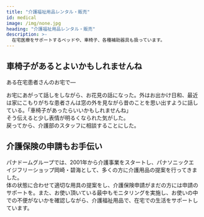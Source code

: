```yaml
---
title: "介護福祉用品レンタル・販売"
id: medical
image: /img/none.jpg
heading: "介護福祉用品レンタル・販売"
description: >-
  在宅医療をサポートするベッドや、車椅子、各種補助器具も扱っています。
---
```


## 車椅子があるとよいかもしれませんね

ある在宅患者さんのお宅で―  

お宅にあがって話しをしながら、お花見の話になった。外はお出かけ日和、最近は家にこもりがちな患者さんは窓の外を見ながら昔のことを思い出すように話している。「車椅子があったらいいかもしれませんね」  
そう伝えると少し表情が明るくなられた気がした。  
戻ってから、介護部のスタッフに相談することにした。


## 介護保険の申請もお手伝い

パナドームグループでは、2001年から介護事業をスタートし、パナソニックエイジフリーショップ岡崎・碧海として、多くの方に介護用品の提案を行ってきました。  
体の状態に合わせて適切な用具の提案をし、介護保険申請がまだの方には申請のサポートを。また、お使い頂いている最中もモニタリングを実施し、お使いの中での不便がないかを確認しながら、介護福祉用品で、在宅での生活をサポートしています。
